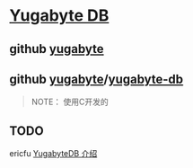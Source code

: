 # [Yugabyte DB](https://www.yugabyte.com/)



## github [yugabyte](https://github.com/yugabyte)

## github [yugabyte](https://github.com/yugabyte)/**[yugabyte-db](https://github.com/yugabyte/yugabyte-db)**

> NOTE： 使用C开发的

## TODO

ericfu [YugabyteDB 介绍](http://ericfu.me/yugabyte-db-introduction/)

